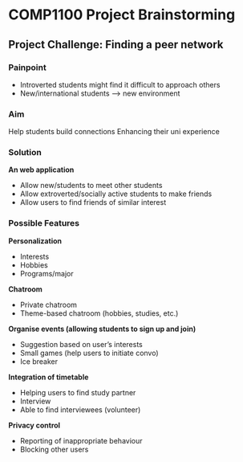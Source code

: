 # COMP1100 Project Brainstorming

## Project Challenge: Finding a peer network

### Painpoint
- Introverted students might find it difficult to approach others
- New/international students --> new environment

### Aim
Help students build connections
Enhancing their uni experience

### Solution
__An web application__
- Allow new/students to meet other students
- Allow extroverted/socially active students to make friends
- Allow users to find friends of similar interest


### Possible Features
__Personalization__
- Interests
- Hobbies
- Programs/major  

__Chatroom__
- Private chatroom
- Theme-based chatroom (hobbies, studies, etc.)  

__Organise events (allowing students to sign up and join)__  
- Suggestion based on user’s interests
- Small games (help users to initiate convo)
- Ice breaker  

__Integration of timetable__
- Helping users to find study partner
- Interview
- Able to find interviewees (volunteer)  

__Privacy control__
- Reporting of inappropriate behaviour
- Blocking other users
